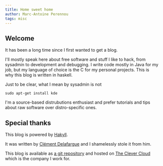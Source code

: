 ```yaml
---
title: Home sweet home
author: Marc-Antoine Perennou
tags: misc
---
```


## Welcome

It has been a long time since I first wanted to get a blog.

I'll mostly speak here about free software and stuff I like to hack,
from sysadmin to development and debugging. I write code mostly in
Java for my job, but my language of choice is the C for my personal projects.
This is why this blog is written in haskell.

Just to be clear, what I mean by sysadmin is not 

    sudo apt-get install kde

I'm a source-based distrubutions enthusiast and prefer tutorials and tips
about raw software over distro-specific ones.

## Special thanks

This blog is powered by [Hakyll](http://jaspervdj.be/hakyll/index.html).

It was written by [Clément Delafargue](https://clementd.cleverapps.io/posts/2012-10-21-blog-deployment-system.html)
and I shamelessly stole it from him.

This blog is available as [a git repository](http://github.com/Keruspe/blog)
and hosted on [The Clever Cloud](http://clever-cloud.com) which is the company I work for.
